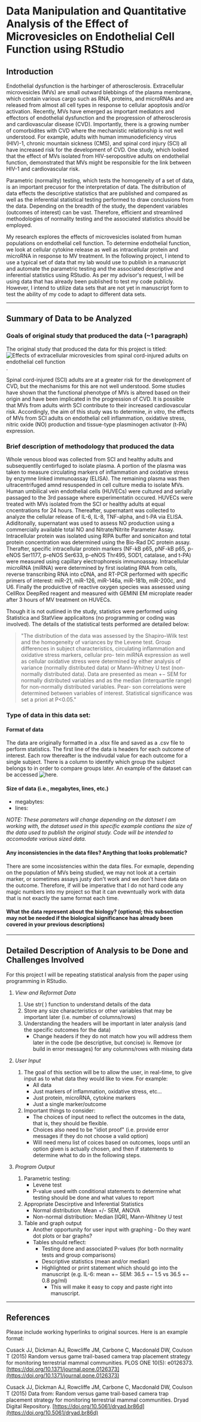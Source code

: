 # Data Manipulation and Quantitative Analysis of the Effect of Microvesicles on Endothelial Cell Function using RStudio
## Introduction

Endothelial dysfunction is the harbinger of atherosclerosis. Extracellular microvesicles (MVs) are small outward blebbings of the plasma membrane, which contain various cargo such as RNA, proteins, and microRNAs and are released from almost all cell types in response to cellular apoptosis and/or activation. Recently, MVs have emerged as important mediators and effectors of endothelial dysfunction and the progression of atherosclerosis and cardiovascular disease (CVD). Importantly, there is a growing number of comorbidites with CVD where the mechanistic relationship is not well understood. For example, adults with human immunodeficiency virus (HIV)-1, chronic mountain sickness (CMS), and spinal cord injury (SCI) all have increased risk for the development of CVD. One study, which looked that the effect of MVs  isolated from HIV-seropositive adults on endothelial function, demonstrated that MVs might be responsible for the link between HIV-1 and cardiovascular risk. 

Parametric (normality) testing, which tests the homogeneity of a set of data, is an important precusor for the interpretation of data. The dsitribution of data effects the descriptive statistics that are published and compared as well as the inferential statistical testing performed to draw conclusions from the data. Depending on the breadth of the study, the dependent variables (outcomes of interest) can be vast. Therefore, efficient and streamlined methodologies of normality testing and the associated statistics should be employed.

My research explores the effects of microvesicles isolated from human populations on endothelial cell function. To determine endothelial function, we look at cellular cytokine release as well as intracellular protein and microRNA in response to MV treatment.  In the following project, I intend to use a typical set of data that my lab would use to publish in a manuscript and automate the parametric testing and the associated descriptive and inferential statistics using RStudio. As per my advisor's request, I will be using data that has already been published to test my code publicly. However, I intend to utilize data sets that are not yet in manuscript form to test the ability of my code to adapt to different data sets. 

<hr>

## Summary of Data to be Analyzed

### Goals of original study that produced the data (~1 paragraph)

The original study that produced the data for this project is titled: ![_Effects of extracellular microvesicles from spinal cord-injured adults on endothelial cell function_](https://portlandpress.com/clinsci/article/134/7/777/222483/Effects-of-circulating-extracellular-microvesicles). 

Spinal cord-injured (SCI) adults are at a greater risk for the development of CVD, but the mechanisms for this are not well understood. Some studies have shown that the functional phenotype of MVs is altered  based on their origin and have been implicated in the progression of CVD. It is possible that MVs from adults wirth SCI contribute to their increased cardiovascular risk. Accordingly, the aim of this study was to determine, _in vitro_, the effects of MVs from SCI adults on endothelial cell inflammation, oxidative stress, nitric oxide (NO) production and tissue-type plasminogen activator (t-PA) expression. 

### Brief description of methodology that produced the data

Whole venous blood was collected from SCI and healthy adults and subsequentlly centirfuged to isolate plasma. A portion of the plasma was taken to measure circulating markers of inflammation and oxidative stress by enzymne linked immunoassay (ELISA). The remaining plasma was then ultracentrifuged amnd resuspended in cell culture media to isolate MVs. Human umbilical vein endothelial cells (HUVECs) were cultured and serially passaged to the 3rd passage where experimentatin occured. HUVECs were treated with MVs isolated from the SCI or healthy adults at equal cncentrations for 24 hours. Thereafter, supernatant was collected to analyze the cellular release of IL-6, IL-8, TNF-alpha, and t-PA via ELISA. Adiditonally, supernatant was used to assess NO production using a commercially available total NO and Nitrate/Nitrite Parameter Assay. Intracellular protein was isolated using RIPA buffer and sonicaiton and total protein concentration was determined using the Bio-Rad DC protein assay. Therafter, specific intracellular protein markers (NF-kB p65, pNF-kB p65, p-eNOS Ser1177, p-eNOS Ser633, p-eNOS Thr495, SOD1, catalase, and t-PA) were measured using capillary electrophoresis immunoassay. Intracellular microRNA (miRNA) were determined by first isolating RNA from cells, reverse transcribing RNA into cDNA, and RT-PCR performed with specific primers of interest: miR-21, miR-126, miR-146a, miR-181b, miR-200c, and U6. Finally the produictive of reactive oxygen species was assessed using CellRox DeepRed reagent and measured with GEMINI EM microplate reader after 3 hours of MV treatment on HUVECs. 

Though it is not outlined in the study, statistics were performed using Statistica and StatView applicaitons (no programming or coding was involved). The details of the statistical tests performed are detailed below: 

>"The distribution of the data was assessed by the Shapiro–Wilk test and the homogeneity of variances by the Levene test. Group differences in subject characteristics, circulating inflammation and oxidative stress markers, cellular pro- tein miRNA expression as well as cellular oxidative stress were determined by either analysis of variance (normally distributed data) or Mann–Whitney U test (non-normally distributed data). Data are presented as mean +− SEM for normally distributed variables and as the median (interquartile range) for non-normally distributed variables. Pear- son correlations were determined between variables of interest. Statistical significance was set a priori at P<0.05."

### Type of data in this data set:  

#### Format of data  
The data are originally formatted in a .xlsx file and saved as a .csv file to perform statistics. The first line of the data is headers for each outcome of interest. Each row thereafter is the indivudal value for each outcome for a single subject. There is a column to identify which group the subject belongs to in order to compare groups later. An example of the dataset can be accessed ![here]().

#### Size of data (i.e., megabytes, lines, etc.)
* megabytes: 
* lines:  

_NOTE: These parameters will change depending on the dataset I am working with, the dataset used in this specific example contians the size of the data used to publish the original study. Code will be intended to accomodate various sized data._

#### Any inconsistencies in the data files?  Anything that looks problematic?  
There are some incosistencies within the data files. For exmaple, depending on the population of MVs being studied, we may not look at a certain marker, or sometimes assays justy don't work and we don't have data on the outcome. Therefore, if will be imperative that I do not hard code any magic numbers into my project so that it can evewntually work with data that is not exactly the same format each time. 

#### What the data represent about the biology? (optional; this subsection may not be needed if the biological significance has already been covered in your previous descriptions)


<hr>

## Detailed Description of Analysis to be Done and Challenges Involved

For this project I will be repeating statistical analysis from the paper using programming in RStudio. 

1. _View and Reformat Data_ 
    1.  Use str( ) function to understand details of the data  
    2. Store any size characteristics or other variables that may be important later (i.e. number of columns/rows)
    3. Understanding the headers will be important in later analysis (and the specific outcomes for the data)
        * Change headers if they do not match how you will address them later in the code (be descriptive, but concise)
    iv. Remove (or build in error messages) for any columns/rows with missing data
    
2. _User Input_
    1. The goal of this section will be to allow the user, in real-time, to give input as to what data they would like to view. For example:
        * All data 
        * Just markers of inflammation, oxidative stress, etc...
        * Just protein, microRNA, cytokine markers
        * Just a single marker/outcome 
    2. Important things to consider: 
        * The choices of input need to reflect the outcomes in the data, that is, they should be flexible. 
        * Choices also need to be "idiot proof" (i.e. provide error messages if they do not choose a valid option)
        * Will need menu list of coices based on outcomes, loops until an option given is actually chosen, and then if statements to determine what to do in the following steps. 
    
3. _Program Output_
    1. Parametric testing: 
        * Levene test 
        * P-value used with conditional statements to determine what testing should be done and what values to report 
    2. Appropriate Descirptive and Inferential Statistics 
        * Normal distribution: Mean +/- SEM, ANOVA
        * Non-normal distribution: Median [IQR], Mann-Whitney U test
    3. Table and graph output 
        * Another opportunity for user input with graphing - Do they want dot plots or bar graphs? 
        * Tables should reflect: 
            * Testing done and associated P-values (for both normality tests and group comparisons) 
            * Descriptive statistics (mean and/or median)
            * Highlighted or print statement which should go into the manuscript (e.g. IL-6: mean +− SEM: 36.5 +− 1.5 vs 36.5 +− 0.8 pg/ml)
                * This will make it easy to copy and paste right into manuscript. 


        
    
    
    





<hr>

## References 

Please include working hyperlinks to original sources.  Here is an example format:

Cusack JJ, Dickman AJ, Rowcliffe JM, Carbone C, Macdonald DW, Coulson T (2015) Random versus game trail-based camera trap placement strategy for monitoring terrestrial mammal communities. PLOS ONE 10(5): e0126373. [https://doi.org/10.1371/journal.pone.0126373](https://doi.org/10.1371/journal.pone.0126373)

Cusack JJ, Dickman AJ, Rowcliffe JM, Carbone C, Macdonald DW, Coulson T (2015) Data from: Random versus game trail-based camera trap placement strategy for monitoring terrestrial mammal communities. Dryad Digital Repository. [https://doi.org/10.5061/dryad.br86d](https://doi.org/10.5061/dryad.br86d)



